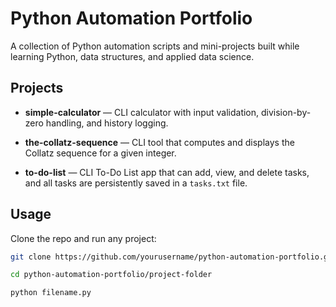 # Python Automation Portfolio

A collection of Python automation scripts and mini-projects built while learning Python, data structures, and applied data science.  

## Projects
- **simple-calculator** — CLI calculator with input validation, division-by-zero handling, and history logging.

- **the-collatz-sequence** — CLI tool that computes and displays the Collatz sequence for a given integer.

- **to-do-list** — CLI To-Do List app that can add, view, and delete tasks, and all tasks are persistently saved in a `tasks.txt` file.


## Usage
Clone the repo and run any project:
```bash
git clone https://github.com/yourusername/python-automation-portfolio.git

cd python-automation-portfolio/project-folder

python filename.py
```
